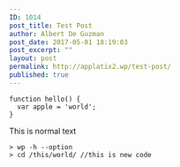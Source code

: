 ```yaml
---
ID: 1014
post_title: Test Post
author: Albert De Guzman
post_date: 2017-05-01 18:19:03
post_excerpt: ""
layout: post
permalink: http://applatix2.wp/test-post/
published: true
---
```

    function hello() {
      var apple = 'world';
    }
    

This is normal text

    > wp -h --option
    > cd /this/world/ //this is new code